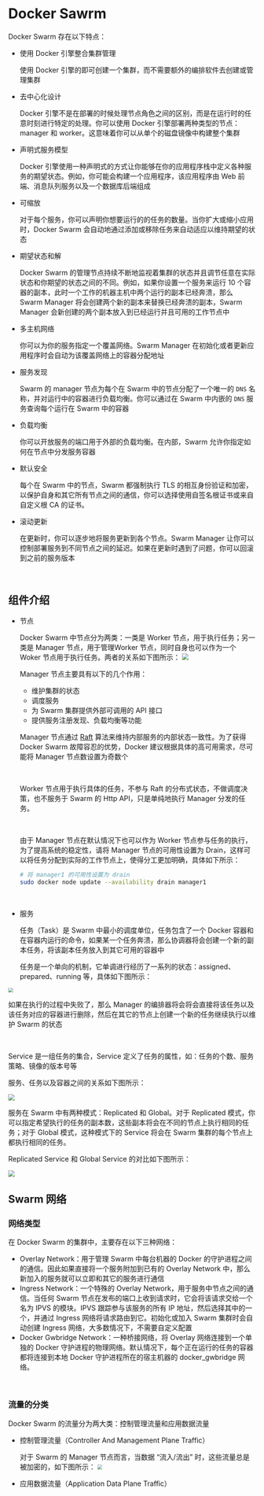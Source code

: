 # Docker Sawrm

Docker Swarm 存在以下特点：

- 使用 Docker 引擎整合集群管理

    使用 Docker 引擎的即可创建一个集群，而不需要额外的编排软件去创建或管理集群

- 去中心化设计

    Docker 引擎不是在部署的时候处理节点角色之间的区别，而是在运行时的任意时刻进行特定的处理。你可以使用 Docker 引擎部署两种类型的节点：manager 和 worker。这意味着你可以从单个的磁盘镜像中构建整个集群

- 声明式服务模型

    Docker 引擎使用一种声明式的方式让你能够在你的应用程序栈中定义各种服务的期望状态。例如，你可能会构建一个应用程序，该应用程序由 Web 前端、消息队列服务以及一个数据库后端组成

- 可缩放

    对于每个服务，你可以声明你想要运行的的任务的数量。当你扩大或缩小应用时，Docker Swarm 会自动地通过添加或移除任务来自动适应以维持期望的状态

- 期望状态和解

    Docker Swarm 的管理节点持续不断地监视着集群的状态并且调节任意在实际状态和你期望的状态之间的不同。例如，如果你设置一个服务来运行 10 个容器的副本，此时一个工作的机器主机中两个运行的副本已经奔溃，那么 Swarm Manager 将会创建两个新的副本来替换已经奔溃的副本，Swarm Manager 会新创建的两个副本放入到已经运行并且可用的工作节点中

- 多主机网络

    你可以为你的服务指定一个覆盖网络。Swarm Manager 在初始化或者更新应用程序时会自动为该覆盖网络上的容器分配地址

- 服务发现

    Swarm 的 manager 节点为每个在 Swarm 中的节点分配了一个唯一的 `DNS` 名称，并对运行中的容器进行负载均衡。你可以通过在 Swarm 中内嵌的 `DNS` 服务查询每个运行在 Swarm 中的容器

- 负载均衡

    你可以开放服务的端口用于外部的负载均衡。在内部，Swarm 允许你指定如何在节点中分发服务容器

- 默认安全

    每个在 Swarm 中的节点，Swarm 都强制执行 TLS 的相互身份验证和加密，以保护自身和其它所有节点之间的通信，你可以选择使用自签名根证书或来自自定义根 CA 的证书。

- 滚动更新

    在更新时，你可以逐步地将服务更新到各个节点。Swarm Manager 让你可以控制部署服务到不同节点之间的延迟。如果在更新时遇到了问题，你可以回滚到之前的服务版本



<br />

## 组件介绍

- 节点

    Docker Swarm 中节点分为两类：一类是 Worker 节点，用于执行任务；另一类是 Manager 节点，用于管理Worker 节点，同时自身也可以作为一个 Woker 节点用于执行任务。两者的关系如下图所示：
    <img src="https://s6.jpg.cm/2022/01/17/LF2zCC.png" style="zoom:80%">

    Manager 节点主要具有以下的几个作用：

    - 维护集群的状态
    - 调度服务
    - 为 Swarm 集群提供外部可调用的 API 接口
    - 提供服务注册发现、负载均衡等功能

    Manager 节点通过 <a href="https://raft.github.io/raft.pdf">Raft</a> 算法来维持内部服务的内部状态一致性。为了获得 Docker Swarm 故障容忍的优势，Docker 建议根据具体的高可用需求，尽可能将 Manager 节点数设置为奇数个

    <br />

    Worker 节点用于执行具体的任务，不参与 Raft 的分布式状态，不做调度决策，也不服务于 Swarm 的 Http API，只是单纯地执行 Manager 分发的任务。

    <br />

    由于 Manager 节点在默认情况下也可以作为 Worker 节点参与任务的执行，为了提高系统的稳定性，请将 Manager 节点的可用性设置为 Drain，这样可以将任务分配到实际的工作节点上，使得分工更加明确，具体如下所示：

    ```bash
    # 将 manager1 的可用性设置为 drain
    sudo docker node update --availability drain manager1
    ```

    <br />

- 服务

    任务（Task）是 Swarm 中最小的调度单位，任务包含了一个 Docker 容器和在容器内运行的命令，如果某一个任务奔溃，那么协调器将会创建一个新的副本任务，将该副本任务放入到其它可用的容器中

    任务是一个单向的机制，它单调进行经历了一系列的状态：assigned、prepared、running 等，具体如下图所示：

<img src="https://s6.jpg.cm/2022/01/17/LFKtpG.png" style="zoom:60%" />

如果在执行的过程中失败了，那么 Manager 的编排器将会将会直接将该任务以及该任务对应的容器进行删除，然后在其它的节点上创建一个新的任务继续执行以维护 Swarm 的状态

<br />

Service 是一组任务的集合，Service 定义了任务的属性，如：任务的个数、服务策略、镜像的版本号等

服务、任务以及容器之间的关系如下图所示：

<img src="https://s6.jpg.cm/2022/01/17/LFCALE.png" style="zoom:80%">

服务在 Swarm 中有两种模式：Replicated 和 Global。对于 Replicated 模式，你可以指定希望执行的任务的副本数，这些副本将会在不同的节点上执行相同的任务；对于 Global 模式，这种模式下的 Service 将会在 Swarm 集群的每个节点上都执行相同的任务。

Replicated Service 和 Global Service 的对比如下图所示：

<img src="https://s6.jpg.cm/2022/01/17/LFh5KD.png" style="zoom:80%">

<br />

## Swarm 网络

### 网络类型

在 Docker Swarm 的集群中，主要存在以下三种网络：

- Overlay Network：用于管理 Swarm 中每台机器的 Docker 的守护进程之间的通信。因此如果直接将一个服务附加到已有的 Overlay Network 中，那么新加入的服务就可以立即和其它的服务进行通信
- Ingress Network：一个特殊的 Overlay Network，用于服务中节点之间的通信。当任何 Swarm 节点在发布的端口上收到请求时，它会将该请求交给一个名为 IPVS 的模块。IPVS 跟踪参与该服务的所有 IP 地址，然后选择其中的一个，并通过 Ingress 网络将请求路由到它。初始化或加入 Swarm 集群时会自动创建 Ingress 网络，大多数情况下，不需要自定义配置
- Docker Gwbridge Network：一种桥接网络，将 Overlay 网络连接到一个单独的 Docker 守护进程的物理网络。默认情况下，每个正在运行的任务的容器都将连接到本地 Docker 守护进程所在的宿主机器的 docker_gwbridge 网络。

<br />

### 流量的分类 

Docker Swarm 的流量分为两大类：控制管理流量和应用数据流量

- 控制管理流量（Controller And Management Plane Traffic）

    对于 Swarm 的 Manager 节点而言，当数据 “流入/流出” 时，这些流量总是被加密的，如下图所示：
    <img src="https://s6.jpg.cm/2022/01/17/LFTT32.png" style="zoom:60%" />

- 应用数据流量（Application Data Plane Traffic）